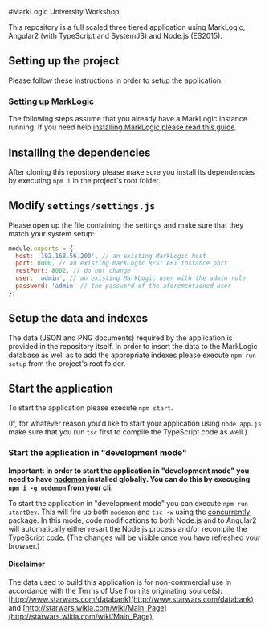 #MarkLogic University Workshop

This repository is a full scaled three tiered application using MarkLogic, Angular2 (with TypeScript and SystemJS) and Node.js (ES2015).

## Setting up the project
Please follow these instructions in order to setup the application.

### Setting up MarkLogic
The following steps assume that you already have a MarkLogic instance running. If you need help [installing MarkLogic please read this guide](http://docs.marklogic.com/guide/installation/procedures#id_289620).

## Installing the dependencies
After cloning this repository please make sure you install its dependencies by executing `npm i` in the project's root folder.

## Modify `settings/settings.js`
Please open up the file containing the settings and make sure that they match your system setup:

```javascript
module.exports = {
  host: '192.168.56.200', // an existing MarkLogic host
  port: 8000, // an existing MarkLogic REST API instance port
  restPort: 8002, // do not change
  user: 'admin', // an existing MarkLogic user with the admin role
  password: 'admin' // the password of the aforementioned user
};
```

## Setup the data and indexes
The data (JSON and PNG documents) required by the application is provided in the repository itself. In order to insert the data to the MarkLogic database as well as to add the appropriate indexes please execute `npm run setup` from the project's root folder.

## Start the application
To start the application please execute `npm start`.

(If, for whatever reason you'd like to start your application using `node app.js` make sure that you run `tsc` first to compile the TypeScript code as well.)

### Start the application in "development mode"
**Important: in order to start the application in "development mode" you need to have [nodemon](https://www.npmjs.com/package/nodemon) installed globally. You can do this by execuging `npm i -g nodemon` from your cli.**

To start the application in "development mode" you can execute `npm run startDev`. This will fire up both `nodemon` and `tsc -w` using the [concurrently](https://www.npmjs.com/package/concurrently) package. In this mode, code modifications to both Node.js and to Angular2 will automatically either resart the Node.js process and/or recompile the TypeScript code. (The changes will be visible once you have refreshed your browser.)

#### Disclaimer
The data used to build this application is for non-commercial use in accordance with the Terms of Use from its originating source(s): [http://www.starwars.com/databank](http://www.starwars.com/databank) and [http://starwars.wikia.com/wiki/Main_Page](http://starwars.wikia.com/wiki/Main_Page).